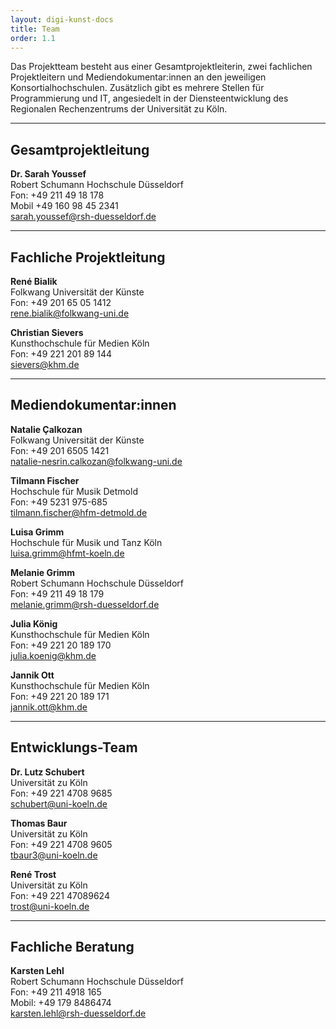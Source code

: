 ```yaml
---
layout: digi-kunst-docs
title: Team
order: 1.1
---
```


Das Projektteam besteht aus einer Gesamtprojektleiterin, zwei fachlichen Projektleitern und Mediendokumentar:innen an den jeweiligen Konsortialhochschulen. Zusätzlich gibt es mehrere Stellen für Programmierung und IT, angesiedelt in der Diensteentwicklung des Regionalen Rechenzentrums der Universität zu Köln.

----

## Gesamtprojektleitung

**Dr. Sarah Youssef**  
Robert Schumann Hochschule Düsseldorf  
Fon: +49 211 49 18 178  
Mobil +49 160 98 45 2341  
[sarah.youssef@rsh-duesseldorf.de](mailto:sarah.youssef@rsh-duesseldorf.de)


----

## Fachliche Projektleitung

**René Bialik**  
Folkwang Universität der Künste  
Fon: +49 201 65 05 1412  
[rene.bialik@folkwang-uni.de](mailto:rene.bialik@folkwang-uni.de)

**Christian Sievers**  
Kunsthochschule für Medien Köln  
Fon: +49 221 201 89 144  
[sievers@khm.de](mailto:sievers@khm.de)

----

## Mediendokumentar:innen

**Natalie Çalkozan**  
Folkwang Universität der Künste  
Fon: +49 201 6505 1421  
[natalie-nesrin.calkozan@folkwang-uni.de](mailto:natalie-nesrin.calkozan@folkwang-uni.de)

**Tilmann Fischer**  
Hochschule für Musik Detmold  
Fon: +49 5231 975-685  
[tilmann.fischer@hfm-detmold.de](mailto:tilmann.fischer@hfm-detmold.de)

**Luisa Grimm**  
Hochschule für Musik und Tanz Köln\
[luisa.grimm@hfmt-koeln.de](mailto:luisa.grimm@hfmt-koeln.de)

**Melanie Grimm**  
Robert Schumann Hochschule Düsseldorf  
Fon: +49 211 49 18 179  
[melanie.grimm@rsh-duesseldorf.de](mailto:melanie.grimm@rsh-duesseldorf.de)

**Julia König**  
Kunsthochschule für Medien Köln  
Fon: +49 221 20 189 170  
[julia.koenig@khm.de](mailto:julia.koenig@khm.de)

**Jannik Ott**  
Kunsthochschule für Medien Köln  
Fon: +49 221 20 189 171  
[jannik.ott@khm.de](mailto:jannik.ott@khm.de)

----

## Entwicklungs-Team

**Dr. Lutz Schubert**  
Universität zu Köln  
Fon: +49 221 4708 9685   
[schubert@uni-koeln.de](mailto:schubert@uni-koeln.de)

**Thomas Baur**  
Universität zu Köln  
Fon: +49 221 4708 9605  
[tbaur3@uni-koeln.de](mailto:tbaur3@uni-koeln.de)

**René Trost**  
Universität zu Köln  
Fon: +49 221 47089624  
[trost@uni-koeln.de](mailto:trost@uni-koeln.de)

----

## Fachliche Beratung

**Karsten Lehl**  
Robert Schumann Hochschule Düsseldorf  
Fon: +49 211 4918 165  
Mobil: +49 179 8486474  
[karsten.lehl@rsh-duesseldorf.de](mailto:karsten.lehl@rsh-duesseldorf.de)
